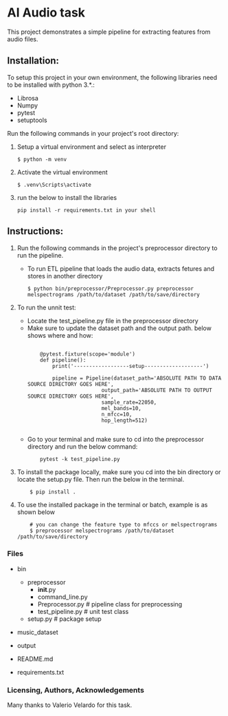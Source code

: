 # AI Audio task

This project demonstrates a simple pipeline for extracting features from audio files.



## Installation:

To setup this project in your own environment, the following libraries need to be installed with python 3.*.:

- Librosa
- Numpy
- pytest
- setuptools

Run the following commands in your project's root directory:
1. Setup a virtual environment and select as interpreter

    ```
    $ python -m venv
    ```
2. Activate the virtual environment

    ```
    $ .venv\Scripts\activate
    ```

3. run  the below to install the libraries
    ```
    pip install -r requirements.txt in your shell
    ```





## Instructions:


1. Run the following commands in the project's  preprocessor directory to run the pipeline.

    - To run ETL pipeline that loads the audio data, extracts fetures and stores in another directory

        ```$ python bin/preprocessor/Preprocessor.py preprocessor melspectrograms /path/to/dataset /path/to/save/directory```

2. To run the unnit test:
   - Locate the test_pipeline.py file in the preprocessor directory
   - Make sure to update the dataset path and the output path. below shows where and how:
        ```
            
            @pytest.fixture(scope='module')
            def pipeline():
                print('------------------setup-------------------')
           
                pipeline = Pipeline(dataset_path='ABSOLUTE PATH TO DATA SOURCE DIRECTORY GOES HERE',
                                output_path='ABSOLUTE PATH TO OUTPUT SOURCE DIRECTORY GOES HERE',
                                sample_rate=22050,
                                mel_bands=10,
                                n_mfcc=10,
                                hop_length=512)


        ```
   - Go to your terminal and make sure to cd into the preprocessor directory and run the below command:
        ```
            pytest -k test_pipeline.py 
        ```

3. To install the package locally, make sure you cd into the bin directory or locate the setup.py file. Then run the below in the terminal.
    ```
        $ pip install .
    ```



4. To use the installed package in the terminal or batch, example is as shown below

    ```
        # you can change the feature type to mfccs or melspectrograms
        $ preprocessor melspectrograms /path/to/dataset /path/to/save/directory
    ```

### Files

- bin
  - preprocessor
    - __init__.py  
    - command_line.py 
    - Preprocessor.py   # pipeline class for preprocessing
    - test_pipeline.py  # unit test class 
  - setup.py  # package setup

- music_dataset
- output
- README.md
- requirements.txt



### Licensing, Authors, Acknowledgements

Many thanks to Valerio Velardo for this task. 


